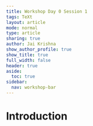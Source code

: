 ```yaml
---
title: Workshop Day 0 Session 1
tags: TeXt
layout: article
mode: normal
type: article
sharing: true
author: Jai Krishna
show_author_profile: true
show_title: true
full_width: false
header: true
aside:
  toc: true
sidebar:
  nav: workshop-bar	
---
```

# Introduction

